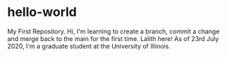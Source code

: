 # hello-world
My First Repository.
Hi, I'm learning to create a branch, commit a change and merge back to the main for the first time. 
Lalith here! As of 23rd July 2020, I'm a graduate student at the University of Illinois.
